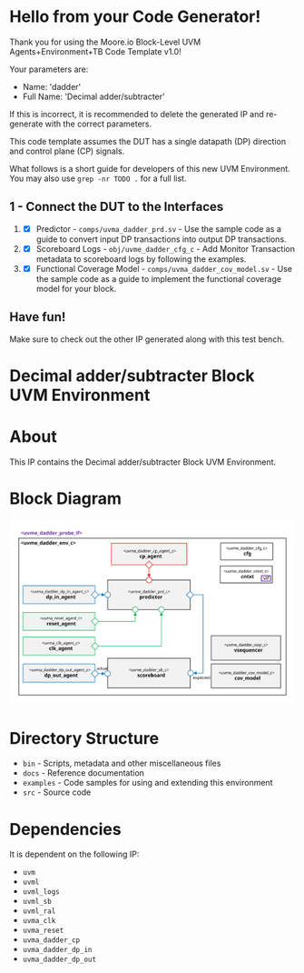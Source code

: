 # Hello from your Code Generator!
Thank you for using the Moore.io Block-Level UVM Agents+Environment+TB Code Template v1.0!

Your parameters are:
* Name: 'dadder'
* Full Name: 'Decimal adder/subtracter'

If this is incorrect, it is recommended to delete the generated IP and re-generate with the correct parameters.

This code template assumes the DUT has a single datapath (DP) direction and control plane (CP) signals.

What follows is a short guide for developers of this new UVM Environment.  You may also use `grep -nr TODO .` for a full list.

## 1 - Connect the DUT to the Interfaces
1. - [x] Predictor - `comps/uvma_dadder_prd.sv` - Use the sample code as a guide to convert input DP transactions into output DP transactions.
2. - [x] Scoreboard Logs - `obj/uvme_dadder_cfg_c` - Add Monitor Transaction metadata to scoreboard logs by following the examples.
3. - [x] Functional Coverage Model - `comps/uvma_dadder_cov_model.sv` - Use the sample code as a guide to implement the functional coverage model for your block.

## Have fun!
Make sure to check out the other IP generated along with this test bench.




# Decimal adder/subtracter Block UVM Environment


# About
This IP contains the Decimal adder/subtracter Block UVM Environment.


# Block Diagram
![alt text](./docs/env_block_diagram.svg "Decimal adder/subtracter Block UVM Environment Block Diagram")

# Directory Structure
* `bin` - Scripts, metadata and other miscellaneous files
* `docs` - Reference documentation
* `examples` - Code samples for using and extending this environment
* `src` - Source code


# Dependencies
It is dependent on the following IP:

* `uvm`
* `uvml`
* `uvml_logs`
* `uvml_sb`
* `uvml_ral`
* `uvma_clk`
* `uvma_reset`
* `uvma_dadder_cp`
* `uvma_dadder_dp_in`
* `uvma_dadder_dp_out`